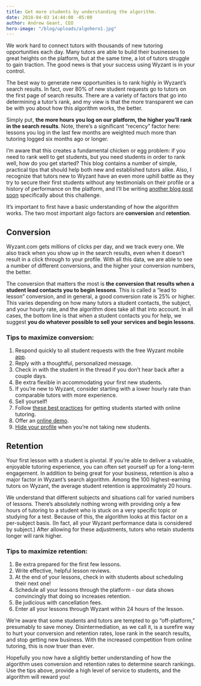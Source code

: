 ```yaml
---
title: Get more students by understanding the algorithm.
date: 2018-04-03 14:44:00 -05:00
author: Andrew Geant, CEO
hero-image: "/blog/uploads/algohero1.jpg"
---
```


We work hard to connect tutors with thousands of new tutoring opportunities each day. Many tutors are able to build their businesses to great heights on the platform, but at the same time, a lot of tutors struggle to gain traction. The good news is that your success using Wyzant is in your control.
 
The best way to generate new opportunities is to rank highly in Wyzant’s search results. In fact, over 80% of new student requests go to tutors on the first page of search results. There are a variety of factors that go into determining a tutor’s rank, and my view is that the more transparent we can be with you about how this algorithm works, the better.
 
Simply put, **the more hours you log on our platform, the higher you’ll rank in the search results**. Note, there’s a significant “recency” factor here: lessons you log in the last few months are weighted much more than tutoring logged six months ago or longer.
 
I’m aware that this creates a fundamental chicken or egg problem: if you need to rank well to get students, but you need students in order to rank well, how do you get started? This blog contains a number of simple, practical tips that should help both new and established tutors alike. Also, I recognize that tutors new to Wyzant have an even more uphill battle as they try to secure their first students without any testimonials on their profile or a history of performance on the platform, and I’ll be writing [another blog post soon](https://www.wyzant.com/tutor/tips) specifically about this challenge.
 
It’s important to first have a basic understanding of how the algorithm works. The two most important algo factors are **conversion** and **retention**.
 
## Conversion
 
Wyzant.com gets millions of clicks per day, and we track every one. We also track when you show up in the search results, even when it doesn’t result in a click through to your profile. With all this data, we are able to see a number of different conversions, and the higher your conversion numbers, the better.
 
The conversion that matters the most is **the conversion that results when a student lead contacts you to begin lessons**. This is called a “lead to lesson” conversion, and in general, a good conversion rate is 25% or higher. This varies depending on how many tutors a student contacts, the subject, and your hourly rate, and the algorithm does take all that into account. In all cases, the bottom line is that when a student contacts you for help, we suggest **you do whatever possible to sell your services and begin lessons**.
 
### Tips to maximize conversion:
 
1. Respond quickly to all student requests with the free Wyzant mobile [app](https://www.wyzant.com/app).
2. Reply with a thoughtful, personalized message.
3. Check in with the student in the thread if you don’t hear back after a couple days.
4. Be extra flexible in accommodating your first new students.
5. If you’re new to Wyzant, consider starting with a lower hourly rate than comparable tutors with more experience.
6. Sell yourself!
7. Follow [these best practices](https://www.wyzant.com/blog/tutor/tips-for-getting-students-on-board-with-online-lessons/) for getting students started with online tutoring.
8. Offer an [online demo](https://www.wyzant.com/blog/tutor/giving-a-great-online-demo/).
9. [Hide your profile](https://www.wyzant.com/tutor/settings/status) when you’re not taking new students.
 
## Retention
 
Your first lesson with a student is pivotal. If you’re able to deliver a valuable, enjoyable tutoring experience, you can often set yourself up for a long-term engagement. In addition to being great for your business, retention is also a major factor in Wyzant’s search algorithm. Among the 100 highest-earning tutors on Wyzant, the average student retention is approximately 20 hours.
 
We understand that different subjects and situations call for varied numbers of lessons. There’s absolutely nothing wrong with providing only a few hours of tutoring to a student who is stuck on a very specific topic or studying for a test. Because of this, the algorithm looks at this factor on a per-subject basis. (In fact, all your Wyzant performance data is considered by subject.) After allowing for these adjustments, tutors who retain students longer will rank higher.
 
### Tips to maximize retention:
 
1. Be extra prepared for the first few lessons.
2. Write effective, helpful lesson reviews.
3. At the end of your lessons, check in with students about scheduling their next one!
4. Schedule all your lessons through the platform - our data shows convincingly that doing so increases retention.
5. Be judicious with cancellation fees.
6. Enter all your lessons through Wyzant within 24 hours of the lesson.
 
We’re aware that some students and tutors are tempted to go “off-platform,” presumably to save money. Disintermediation, as we call it, is a surefire way to hurt your conversion and retention rates, lose rank in the search results, and stop getting new business. With the increased competition from online tutoring, this is now truer than ever.
 
Hopefully you now have a slightly better understanding of how the algorithm uses conversion and retention rates to determine search rankings. Use the tips above, provide a high level of service to students, and the algorithm will reward you!
